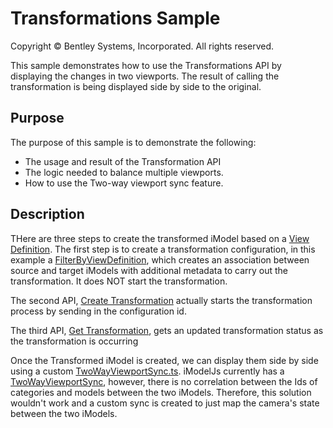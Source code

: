 # Transformations Sample

Copyright © Bentley Systems, Incorporated. All rights reserved.

This sample demonstrates how to use the Transformations API by displaying the changes in two viewports. The result of calling the transformation is being displayed side by side to the original.

## Purpose

The purpose of this sample is to demonstrate the following:

* The usage and result of the Transformation API
* The logic needed to balance multiple viewports.
* How to use the Two-way viewport sync feature.

## Description

THere are three steps to create the transformed iModel based on a [View Definition](https://www.itwinjs.org/reference/imodeljs-backend/viewdefinitions/viewdefinition/). The first step is to create a transformation configuration, in this example a [FilterByViewDefinition](https://developer.bentley.com/apis/transformations/operations/filterbyviewdefinition/), which creates an association between source and target iModels with additional metadata to carry out the transformation. It does NOT start the transformation. 

The second API, [Create Transformation](https://developer.bentley.com/apis/transformations/operations/create-transformation/) actually starts the transformation process by sending in the configuration id.

The third API, [Get Transformation](https://developer.bentley.com/apis/transformations/operations/get-transformation/), gets an updated transformation status as the transformation is occurring

Once the Transformed iModel is created, we can display them side by side using a custom [TwoWayViewportSync.ts](./TwoWayViewportSync.ts). iModelJs currently has a [TwoWayViewportSync](https://www.imodeljs.org/reference/imodeljs-frontend/views/twowayviewportsync), however, there is no correlation between the Ids of categories and models between the two iModels. Therefore, this solution wouldn't work and a custom sync is created to just map the camera's state between the two iModels.
